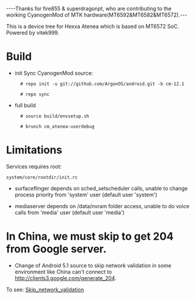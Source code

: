 ----Thanks for fire855 & superdragonpt, who are contributing to the working CyanogenMod of MTK hardware(MT6592&MT6582&MT6572).---

This is a device tree for Hexxa Atenea which is based on MT6572 SoC. Powered by vitek999.
# Build

* init
  Sync CyanogenMod source:

        # repo init -u git://github.com/ArgonOS/android.git -b cm-12.1

        # repo sync

* full build

        # source build/envsetup.sh

        # brunch cm_atenea-userdebug

# Limitations

Services requires root:

`system/core/rootdir/init.rc`

  * surfaceflinger depends on sched_setscheduler calls, unable to change process priority from 'system' user (default user 'system')

  * mediaserver depends on /data/nvram folder access, unable to do voice calls from 'media' user (default user 'media')

# In China, we must skip to get 204 from Google server.
  * Change of Android 5.1 source to skip network validation in some environment like China can't connect to http://clients3.google.com/generate_204.

  To see:
    [Skip_network_validation](http://github.com/ferhung/Skip_network_validation)
